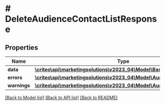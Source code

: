 # # DeleteAudienceContactListResponse

## Properties

Name | Type | Description | Notes
------------ | ------------- | ------------- | -------------
**data** | [**\criteo\api\marketingsolutions\v2023_04\Model\BasicAudienceDefinition**](BasicAudienceDefinition.md) |  |
**errors** | [**\criteo\api\marketingsolutions\v2023_04\Model\AudienceError[]**](AudienceError.md) |  |
**warnings** | [**\criteo\api\marketingsolutions\v2023_04\Model\AudienceWarning[]**](AudienceWarning.md) |  |

[[Back to Model list]](../../README.md#models) [[Back to API list]](../../README.md#endpoints) [[Back to README]](../../README.md)
